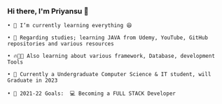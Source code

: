 ### Hi there, I'm Priyansu 👋

    • 🍹 I’m currently learning everything 😆
    
    • 🌱 Regarding studies; learning JAVA from Udemy, YouTube, GitHub repositories and various resources
    
    • 🔥👨‍💻 Also learning about various framework, Database, development Tools 

    • 🏫 Currently a Undergraduate Computer Science & IT student, will Graduate in 2023

    • 🥅 2021-22 Goals:  💻 Becoming a FULL STACK Developer

